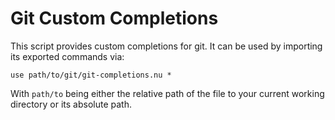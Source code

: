 # Git Custom Completions

This script provides custom completions for git.
It can be used by importing its exported commands via:

```
use path/to/git/git-completions.nu *
```

With `path/to` being either the relative path of the file to your current working directory or its absolute path. 
